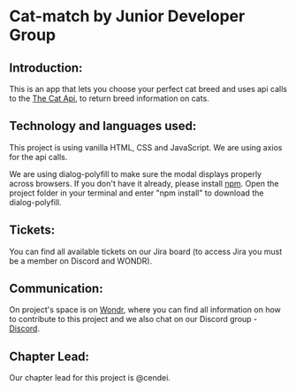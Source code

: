 # Cat-match by Junior Developer Group

## Introduction:

This is an app that lets you choose your perfect cat breed and uses api calls to the [The Cat Api](https://thecatapi.com/), to return breed information on cats.

## Technology and languages used:

This project is using vanilla HTML, CSS and JavaScript. We are using axios for the api calls.

We are using dialog-polyfill to make sure the modal displays properly across browsers. If you don't have it already, please install [npm](https://www.npmjs.com/get-npm). Open the project folder in your terminal and enter "npm install" to download the dialog-polyfill.

## Tickets:

You can find all available tickets on our Jira board (to access Jira you must be a member on Discord and WONDR).

## Communication:

On project's space is on [Wondr](https://mywondr.co/profile/view/cdd60d10-7ac3-11eb-b163-1fd52740df0d/?invite=1), where you can find all information on how to contribute to this project and we also chat on our Discord group - [Discord](https://discord.com/invite/HgFaYYADRC).

## Chapter Lead:

Our chapter lead for this project is @cendei.
